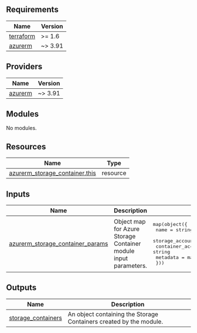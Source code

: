 <!-- BEGIN_TF_DOCS -->
<!-- markdown-table-prettify-ignore-start -->
## Requirements

| Name | Version |
|------|---------|
| <a name="requirement_terraform"></a> [terraform](#requirement\_terraform) | >= 1.6 |
| <a name="requirement_azurerm"></a> [azurerm](#requirement\_azurerm) | ~> 3.91 |

## Providers

| Name | Version |
|------|---------|
| <a name="provider_azurerm"></a> [azurerm](#provider\_azurerm) | ~> 3.91 |

## Modules

No modules.

## Resources

| Name | Type |
|------|------|
| [azurerm_storage_container.this](https://registry.terraform.io/providers/hashicorp/azurerm/latest/docs/resources/storage_container) | resource |

## Inputs

| Name | Description | Type | Default | Required |
|------|-------------|------|---------|:--------:|
| <a name="input_azurerm_storage_container_params"></a> [azurerm\_storage\_container\_params](#input\_azurerm\_storage\_container\_params) | Object map for Azure Storage Container module input parameters. | <pre>map(object({<br>    name                  = string # required<br>    storage_account_name  = string # required<br>    container_access_type = string<br>    metadata              = map(string)<br>  }))</pre> | n/a | yes |

## Outputs

| Name | Description |
|------|-------------|
| <a name="output_storage_containers"></a> [storage\_containers](#output\_storage\_containers) | An object containing the Storage Containers created by the module. |
<!-- markdown-table-prettify-ignore-end -->

<!-- END_TF_DOCS -->